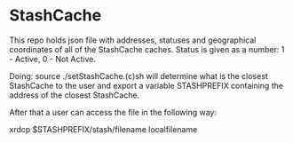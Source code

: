 StashCache
==========

This repo holds json file with addresses, statuses and geographical coordinates of all of the StashCache caches.
Status is given as a number: 1 - Active, 0 - Not Active.

Doing:
source ./setStashCache.(c)sh will determine what is the closest StashCache to the user and export a variable STASHPREFIX containing the address of the closest StashCache.

After that a user can access the file in the following way:

xrdcp $STASHPREFIX/stash/filename localfilename